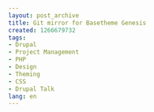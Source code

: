 ```yaml
---
layout: post_archive
title: Git mirror for Basetheme Genesis
created: 1266679732
tags:
- Drupal
- Project Management
- PHP
- Design
- Theming
- CSS
- Drupal Talk
lang: en
---
```


